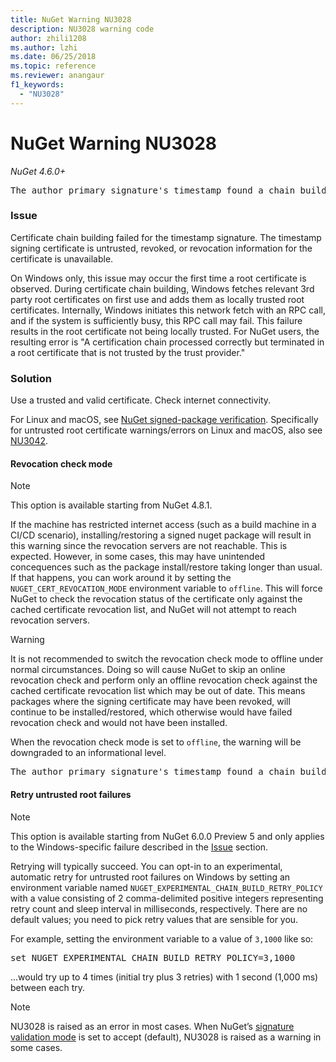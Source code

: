 ```yaml
---
title: NuGet Warning NU3028
description: NU3028 warning code
author: zhili1208
ms.author: lzhi
ms.date: 06/25/2018
ms.topic: reference
ms.reviewer: anangaur
f1_keywords: 
  - "NU3028"
---
```


# NuGet Warning NU3028

*NuGet 4.6.0+*

<pre>The author primary signature's timestamp found a chain building issue: The revocation function was unable to check revocation because the revocation server could not be reached. For more information, visit https://aka.ms/certificateRevocationMode</pre>

### Issue
Certificate chain building failed for the timestamp signature. The timestamp signing certificate is untrusted, revoked, or revocation information for the certificate is unavailable.

On Windows only, this issue may occur the first time a root certificate is observed.  During certificate chain building, Windows fetches relevant 3rd party root certificates on first use and adds them as locally trusted root certificates.  Internally, Windows initiates this network fetch with an RPC call, and if the system is sufficiently busy, this RPC call may fail.  This failure results in the root certificate not being locally trusted.  For NuGet users, the resulting error is "A certification chain processed correctly but terminated in a root certificate that is not trusted by the trust provider."

### Solution
Use a trusted and valid certificate. Check internet connectivity.

For Linux and macOS, see [NuGet signed-package verification](/dotnet/core/tools/nuget-signed-package-verification).  Specifically for untrusted root certificate warnings/errors on Linux and macOS, also see [NU3042](NU3042.md).

#### Revocation check mode
> [!Note]
> This option is available starting from NuGet 4.8.1.

If the machine has restricted internet access (such as a build machine in a CI/CD scenario), installing/restoring a signed nuget package will result in this warning since the revocation servers are not reachable. This is expected.
However, in some cases, this may have unintended concequences such as the package install/restore taking longer than usual. If that happens, you can work around it by setting the `NUGET_CERT_REVOCATION_MODE` environment variable to `offline`. This will force NuGet to check the revocation status of the certificate only against the cached certificate revocation list, and NuGet will not attempt to reach revocation servers.

> [!Warning]
> It is not recommended to switch the revocation check mode to offline under normal circumstances. Doing so will cause NuGet to skip an online revocation check and perform only an offline revocation check against the cached certificate revocation list which may be out of date. This means packages where the signing certificate may have been revoked, will continue to be installed/restored, which otherwise would have failed revocation check and would not have been installed.

When the revocation check mode is set to `offline`, the warning will be downgraded to an informational level.

<pre>The author primary signature's timestamp found a chain building issue: The revocation function was unable to check revocation because the certificate is not available in the cached certificate revocation list and NUGET_CERT_REVOCATION_MODE environment variable has been set to offline. For more information, visit https://aka.ms/certificateRevocationMode.</pre>

#### Retry untrusted root failures
> [!Note]
> This option is available starting from NuGet 6.0.0 Preview 5 and only applies to the Windows-specific failure described in the [Issue](#issue) section.

Retrying will typically succeed.  You can opt-in to an experimental, automatic retry for untrusted root failures on Windows by setting an environment variable named `NUGET_EXPERIMENTAL_CHAIN_BUILD_RETRY_POLICY` with a value consisting of 2 comma-delimited positive integers representing retry count and sleep interval in milliseconds, respectively. There are no default values; you need to pick retry values that are sensible for you.

For example, setting the environment variable to a value of `3,1000` like so:

<pre>set NUGET_EXPERIMENTAL_CHAIN_BUILD_RETRY_POLICY=3,1000</pre>

...would try up to 4 times (initial try plus 3 retries) with 1 second (1,000 ms) between each try.

> [!Note]
> NU3028 is raised as an error in most cases. 
> When NuGet’s [signature validation mode](../../consume-packages/installing-signed-packages.md#configure-package-signature-requirements) is set to accept (default), NU3028 is raised as a warning in some cases.